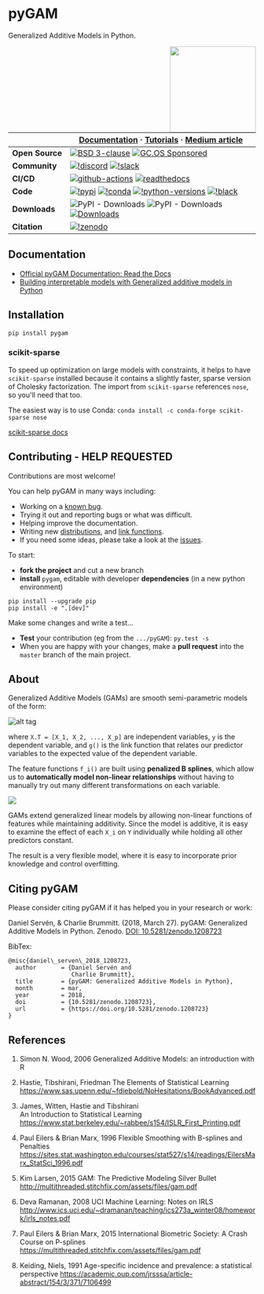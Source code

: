 

# pyGAM
Generalized Additive Models in Python.

<a href="https://pygam.readthedocs.io/en/latest/?badge=latest"><img src=imgs/pygam_tensor.png width="175" align="right" /></a>

|  | **[Documentation](https://pygam.readthedocs.io/en/latest/?badge=latest)** · **[Tutorials](https://pygam.readthedocs.io/en/latest/notebooks/tour_of_pygam.html)** · **[Medium article](https://medium.com/just-another-data-scientist/building-interpretable-models-with-generalized-additive-models-in-python-c4404eaf5515)** |
|---|---|
| **Open&#160;Source** | [![BSD 3-clause](https://img.shields.io/badge/License-BSD%203--Clause-blue.svg)](https://github.com/dswah/pygam/blob/main/LICENSE) [![GC.OS Sponsored](https://img.shields.io/badge/GC.OS-Sponsored%20Project-orange.svg?style=flat&colorA=0eac92&colorB=2077b4)](https://gc-os-ai.github.io/) |
| **Community** | [![!discord](https://img.shields.io/static/v1?logo=discord&label=discord&message=chat&color=lightgreen)](https://discord.gg/Rt8By5Jj) [![!slack](https://img.shields.io/static/v1?logo=linkedin&label=LinkedIn&message=news&color=lightblue)](https://www.linkedin.com/company/german-center-for-open-source-ai) |
| **CI/CD** | [![github-actions](https://img.shields.io/github/actions/workflow/status/dswah/pygam/pypi.yml?logo=github)](https://github.com/dswah/pygam/actions/workflows/pypi.yml) [![readthedocs](https://img.shields.io/readthedocs/pygam?logo=readthedocs)](https://pygam.readthedocs.io/en/latest/?badge=latest) |
| **Code** |  [![!pypi](https://img.shields.io/pypi/v/pygam?color=orange)](https://pypi.org/project/pygam/) [![!conda](https://img.shields.io/conda/vn/conda-forge/pygam)](https://anaconda.org/conda-forge/pygam) [![!python-versions](https://img.shields.io/pypi/pyversions/pygam)](https://www.python.org/) [![!black](https://img.shields.io/badge/code%20style-black-000000.svg)](https://github.com/psf/black)  |
| **Downloads** | ![PyPI - Downloads](https://img.shields.io/pypi/dw/pygam) ![PyPI - Downloads](https://img.shields.io/pypi/dm/pygam) [![Downloads](https://static.pepy.tech/personalized-badge/pygam?period=total&units=international_system&left_color=grey&right_color=blue&left_text=cumulative%20(pypi))](https://pepy.tech/project/pygam) |
| **Citation** | [![!zenodo](https://zenodo.org/badge/DOI/10.5281/zenodo.1208723.svg)](https://doi.org/10.5281/zenodo.1208723) |

## Documentation
- [Official pyGAM Documentation: Read the Docs](https://pygam.readthedocs.io/en/latest/?badge=latest)
- [Building interpretable models with Generalized additive models in Python](https://medium.com/just-another-data-scientist/building-interpretable-models-with-generalized-additive-models-in-python-c4404eaf5515)
<!-----
[pyGAM: Getting started with Generalized Additive Models in Python](https://medium.com/@jpoberhauser/pygam-getting-started-with-generalized-additive-models-in-python-457df5b4705f)
----->

## Installation
```pip install pygam```

### scikit-sparse
To speed up optimization on large models with constraints, it helps to have `scikit-sparse` installed because it contains a slightly faster, sparse version of Cholesky factorization. The import from `scikit-sparse` references `nose`, so you'll need that too.

The easiest way is to use Conda:
```conda install -c conda-forge scikit-sparse nose```

[scikit-sparse docs](http://pythonhosted.org/scikit-sparse/overview.html#download)

## Contributing - HELP REQUESTED
Contributions are most welcome!

You can help pyGAM in many ways including:

- Working on a [known bug](https://github.com/dswah/pyGAM/labels/bug).
- Trying it out and reporting bugs or what was difficult.
- Helping improve the documentation.
- Writing new [distributions](https://github.com/dswah/pyGAM/blob/master/pygam/distributions.py), and [link functions](https://github.com/dswah/pyGAM/blob/master/pygam/links.py).
- If you need some ideas, please take a look at the [issues](https://github.com/dswah/pyGAM/issues).


To start:
- **fork the project** and cut a new branch
- **install** `pygam`, editable with developer **dependencies** (in a new python environment)

```
pip install --upgrade pip
pip install -e ".[dev]"
```

Make some changes and write a test...
- **Test** your contribution (eg from the `.../pyGAM`):
```py.test -s```
- When you are happy with your changes, make a **pull request** into the `master` branch of the main project.


## About
Generalized Additive Models (GAMs) are smooth semi-parametric models of the form:

![alt tag](http://latex.codecogs.com/svg.latex?g\(\mathbb{E}\[y|X\]\)=\beta_0+f_1(X_1)+f_2(X_2)+\dots+f_p(X_p))

where `X.T = [X_1, X_2, ..., X_p]` are independent variables, `y` is the dependent variable, and `g()` is the link function that relates our predictor variables to the expected value of the dependent variable.

The feature functions `f_i()` are built using **penalized B splines**, which allow us to **automatically model non-linear relationships** without having to manually try out many different transformations on each variable.

<img src=imgs/pygam_basis.png>

GAMs extend generalized linear models by allowing non-linear functions of features while maintaining additivity. Since the model is additive, it is easy to examine the effect of each `X_i` on `Y` individually while holding all other predictors constant.

The result is a very flexible model, where it is easy to incorporate prior knowledge and control overfitting.

## Citing pyGAM
Please consider citing pyGAM if it has helped you in your research or work:

Daniel Servén, & Charlie Brummitt. (2018, March 27). pyGAM: Generalized Additive Models in Python. Zenodo. [DOI: 10.5281/zenodo.1208723](http://doi.org/10.5281/zenodo.1208723)

BibTex:
```
@misc{daniel\_serven\_2018_1208723,
  author       = {Daniel Servén and
                  Charlie Brummitt},
  title        = {pyGAM: Generalized Additive Models in Python},
  month        = mar,
  year         = 2018,
  doi          = {10.5281/zenodo.1208723},
  url          = {https://doi.org/10.5281/zenodo.1208723}
}
```

## References
1. Simon N. Wood, 2006
Generalized Additive Models: an introduction with R

0. Hastie, Tibshirani, Friedman
The Elements of Statistical Learning
https://www.sas.upenn.edu/~fdiebold/NoHesitations/BookAdvanced.pdf

0. James, Witten, Hastie and Tibshirani  
An Introduction to Statistical Learning  
https://www.stat.berkeley.edu/~rabbee/s154/ISLR_First_Printing.pdf

0. Paul Eilers & Brian Marx, 1996
Flexible Smoothing with B-splines and Penalties  
https://sites.stat.washington.edu/courses/stat527/s14/readings/EilersMarx_StatSci_1996.pdf

0. Kim Larsen, 2015
GAM: The Predictive Modeling Silver Bullet
http://multithreaded.stitchfix.com/assets/files/gam.pdf

0. Deva Ramanan, 2008
UCI Machine Learning: Notes on IRLS
http://www.ics.uci.edu/~dramanan/teaching/ics273a_winter08/homework/irls_notes.pdf

0. Paul Eilers & Brian Marx, 2015
International Biometric Society: A Crash Course on P-splines
https://multithreaded.stitchfix.com/assets/files/gam.pdf

0. Keiding, Niels, 1991
Age-specific incidence and prevalence: a statistical perspective
https://academic.oup.com/jrsssa/article-abstract/154/3/371/7106499


<!---http://www.cs.princeton.edu/courses/archive/fall11/cos323/notes/cos323_f11_lecture09_svd.pdf--->

<!---http://www.stats.uwo.ca/faculty/braun/ss3859/notes/Chapter4/ch4.pdf--->

<!---http://www.stat.berkeley.edu/~census/mlesan.pdf--->

<!---http://web.mit.edu/hyperbook/Patrikalakis-Maekawa-Cho/node17.html---> <!--- this helped me get spline gradients--->

<!---https://scikit-sparse.readthedocs.io/en/latest/overview.html#developers--->

<!---https://vincentarelbundock.github.io/Rdatasets/datasets.html---> <!--- R Datasets!--->
